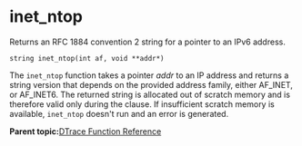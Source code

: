 
# inet\_ntop

Returns an RFC 1884 convention 2 string for a pointer to an IPv6 address.

```
string inet_ntop(int af, void **addr*)
```

The `inet_ntop` function takes a pointer *addr* to an IP address and returns a string version that depends on the provided address family, either AF\_INET, or AF\_INET6. The returned string is allocated out of scratch memory and is therefore valid only during the clause. If insufficient scratch memory is available, `inet_ntop` doesn't run and an error is generated.

**Parent topic:**[DTrace Function Reference](../reference/dtrace_functions.md)

